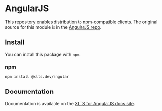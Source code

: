 # AngularJS

This repository enables distribution to npm-compatible clients. The original source for this module
is in the [AngularJS repo](https://github.com/angular/angular.js).

## Install

You can install this package with `npm`.

### npm

```shell
npm install @xlts.dev/angular
```

## Documentation

Documentation is available on the [XLTS for AngularJS docs site](https://docs.angularjs.xlts.dev/).
